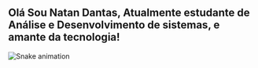 ## Olá Sou Natan Dantas, Atualmente estudante de Análise e Desenvolvimento de sistemas, e amante da tecnologia!



![Snake animation](https://github.com/NatanDantas/NatanDantas/actions/workflows/main.yml)
